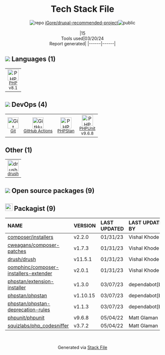 <!--
&lt;--- Readme.md Snippet without images Start ---&gt;
## Tech Stack
iGore/drupal-recommended-project is built on the following main stack:

- [PHP](http://www.php.net/) – Languages
- [GitHub Actions](https://github.com/features/actions) – Continuous Integration
- [PHPStan](https://github.com/phpstan/phpstan) – Code Review
- [PHPUnit](https://phpunit.de/) – Testing Frameworks

Full tech stack [here](/techstack.md)

&lt;--- Readme.md Snippet without images End ---&gt;

&lt;--- Readme.md Snippet with images Start ---&gt;
## Tech Stack
iGore/drupal-recommended-project is built on the following main stack:

- <img width='25' height='25' src='https://img.stackshare.io/service/991/hwUcGZ41_400x400.jpg' alt='PHP'/> [PHP](http://www.php.net/) – Languages
- <img width='25' height='25' src='https://img.stackshare.io/service/11563/actions.png' alt='GitHub Actions'/> [GitHub Actions](https://github.com/features/actions) – Continuous Integration
- <img width='25' height='25' src='https://img.stackshare.io/service/8333/phpst.png' alt='PHPStan'/> [PHPStan](https://github.com/phpstan/phpstan) – Code Review
- <img width='25' height='25' src='https://img.stackshare.io/service/1616/1_WsEnddd5Y4EgEHsT054kUQ.jpeg' alt='PHPUnit'/> [PHPUnit](https://phpunit.de/) – Testing Frameworks

Full tech stack [here](/techstack.md)

&lt;--- Readme.md Snippet with images End ---&gt;
-->
<div align="center">

# Tech Stack File
![](https://img.stackshare.io/repo.svg "repo") [iGore/drupal-recommended-project](https://github.com/iGore/drupal-recommended-project)![](https://img.stackshare.io/public_badge.svg "public")
<br/><br/>
|15<br/>Tools used|03/20/24 <br/>Report generated|
|------|------|
</div>

## <img src='https://img.stackshare.io/languages.svg'/> Languages (1)
<table><tr>
  <td align='center'>
  <img width='36' height='36' src='https://img.stackshare.io/service/991/hwUcGZ41_400x400.jpg' alt='PHP'>
  <br>
  <sub><a href="http://www.php.net/">PHP</a></sub>
  <br>
  <sub>v8.1</sub>
</td>

</tr>
</table>

## <img src='https://img.stackshare.io/devops.svg'/> DevOps (4)
<table><tr>
  <td align='center'>
  <img width='36' height='36' src='https://img.stackshare.io/service/1046/git.png' alt='Git'>
  <br>
  <sub><a href="http://git-scm.com/">Git</a></sub>
  <br>
  <sub></sub>
</td>

<td align='center'>
  <img width='36' height='36' src='https://img.stackshare.io/service/11563/actions.png' alt='GitHub Actions'>
  <br>
  <sub><a href="https://github.com/features/actions">GitHub Actions</a></sub>
  <br>
  <sub></sub>
</td>

<td align='center'>
  <img width='36' height='36' src='https://img.stackshare.io/service/8333/phpst.png' alt='PHPStan'>
  <br>
  <sub><a href="https://github.com/phpstan/phpstan">PHPStan</a></sub>
  <br>
  <sub></sub>
</td>

<td align='center'>
  <img width='36' height='36' src='https://img.stackshare.io/service/1616/1_WsEnddd5Y4EgEHsT054kUQ.jpeg' alt='PHPUnit'>
  <br>
  <sub><a href="https://phpunit.de/">PHPUnit</a></sub>
  <br>
  <sub>v9.6.8</sub>
</td>

</tr>
</table>

## Other (1)
<table><tr>
  <td align='center'>
  <img width='36' height='36' src='https://img.stackshare.io/service/1813/931201.png' alt='drush'>
  <br>
  <sub><a href="https://github.com/drush-ops/drush">drush</a></sub>
  <br>
  <sub></sub>
</td>

</tr>
</table>


## <img src='https://img.stackshare.io/group.svg' /> Open source packages (9)</h2>

## <img width='24' height='24' src='https://img.stackshare.io/package_manager/1778/default_90cb8b66e85ae5b95928b10bb076ab6a27c7e151.png'/> Packagist (9)

|NAME|VERSION|LAST UPDATED|LAST UPDATED BY|LICENSE|VULNERABILITIES|
|:------|:------|:------|:------|:------|:------|
|[composer/installers](https://packagist.org/composer/installers)|v2.2.0|01/31/23|Vishal Khode |N/A|N/A|
|[cweagans/composer-patches](https://packagist.org/cweagans/composer-patches)|v1.7.3|01/31/23|Vishal Khode |N/A|N/A|
|[drush/drush](https://packagist.org/drush/drush)|v11.5.1|01/31/23|Vishal Khode |N/A|N/A|
|[oomphinc/composer-installers-extender](https://packagist.org/oomphinc/composer-installers-extender)|v2.0.1|01/31/23|Vishal Khode |N/A|N/A|
|[phpstan/extension-installer](https://packagist.org/phpstan/extension-installer)|v1.3.0|03/07/23|dependabot[bot] |N/A|N/A|
|[phpstan/phpstan](https://packagist.org/phpstan/phpstan)|v1.10.15|03/07/23|dependabot[bot] |N/A|N/A|
|[phpstan/phpstan-deprecation-rules](https://packagist.org/phpstan/phpstan-deprecation-rules)|v1.1.3|03/07/23|dependabot[bot] |N/A|N/A|
|[phpunit/phpunit](https://packagist.org/phpunit/phpunit)|v9.6.8|05/04/22|Matt Glaman |N/A|N/A|
|[squizlabs/php_codesniffer](https://packagist.org/squizlabs/php_codesniffer)|v3.7.2|05/04/22|Matt Glaman |N/A|N/A|

<br/>
<div align='center'>

Generated via [Stack File](https://github.com/marketplace/stack-file)

